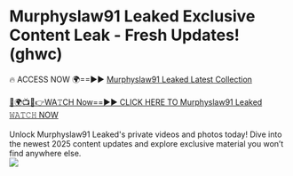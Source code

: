 # Murphyslaw91 Leaked Exclusive Content Leak - Fresh Updates! (ghwc)

🔥 ACCESS NOW 🌍==►► <a href="https://tinyurl.com/kvy9nzfs" rel="nofollow">Murphyslaw91 Leaked Latest Collection</a>
<br><br>
[🔴🌍📺📱👉WA𝚃CH Now==►► CLICK HERE TO Murphyslaw91 Leaked 𝚆𝙰𝚃𝙲𝙷 NOW](https://tinyurl.com/kvy9nzfs)
<br><br>
Unlock Murphyslaw91 Leaked's private videos and photos today! Dive into the newest 2025 content updates and explore exclusive material you won’t find anywhere else.
<br>
<a href="https://tinyurl.com/kvy9nzfs" rel="nofollow" data-target="animated-image.originalLink"><img src="https://camo.githubusercontent.com/8a4f000d20f83aca3bf7ec5f350d767afa0574a8a352519fd8cfa583a6f93a33/68747470733a2f2f692e696d6775722e636f6d2f644a486b345a712e676966" data-canonical-src="https://i.imgur.com/dJHk4Zq.gif" style="max-width: 100%; display: inline-block;" data-target="animated-image.originalImage"></a>
<br>
